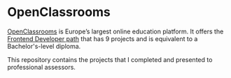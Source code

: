 # OpenClassrooms

[OpenClassrooms](https://openclassrooms.com) is Europe’s largest online education platform. It offers the [Frontend Developer path](https://openclassrooms.com/en/paths/61-front-end-developer) that has 9 projects and is equivalent to a Bachelor's-level diploma.

This repository contains the projects that I completed and presented to professional assessors.
